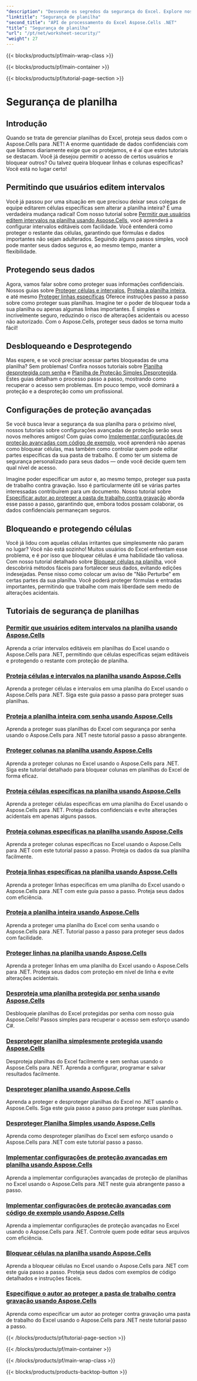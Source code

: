 ```yaml
---
"description": "Desvende os segredos da segurança do Excel. Explore nossos tutoriais abrangentes do Aspose.Cells para .NET para proteger, editar e gerenciar suas planilhas sem esforço."
"linktitle": "Segurança de planilha"
"second_title": "API de processamento do Excel Aspose.Cells .NET"
"title": "Segurança de planilha"
"url": "/pt/net/worksheet-security/"
"weight": 27
---
```


{{< blocks/products/pf/main-wrap-class >}}

{{< blocks/products/pf/main-container >}}

{{< blocks/products/pf/tutorial-page-section >}}

# Segurança de planilha

## Introdução

Quando se trata de gerenciar planilhas do Excel, proteja seus dados com o Aspose.Cells para .NET! A enorme quantidade de dados confidenciais com que lidamos diariamente exige que os protejamos, e é aí que estes tutoriais se destacam. Você já desejou permitir o acesso de certos usuários e bloquear outros? Ou talvez queira bloquear linhas e colunas específicas? Você está no lugar certo!

## Permitindo que usuários editem intervalos
Você já passou por uma situação em que precisou deixar seus colegas de equipe editarem células específicas sem alterar a planilha inteira? É uma verdadeira mudança radical! Com nosso tutorial sobre [Permitir que usuários editem intervalos na planilha usando Aspose.Cells](./allow-edit-ranges/), você aprenderá a configurar intervalos editáveis com facilidade. Você entenderá como proteger o restante das células, garantindo que fórmulas e dados importantes não sejam adulterados. Seguindo alguns passos simples, você pode manter seus dados seguros e, ao mesmo tempo, manter a flexibilidade.

## Protegendo seus dados
Agora, vamos falar sobre como proteger suas informações confidenciais. Nossos guias sobre [Proteger células e intervalos](./protect-cells-and-ranges/), [Proteja a planilha inteira](./protect-worksheet/), e até mesmo [Proteger linhas específicas](./protect-specific-rows/) Oferece instruções passo a passo sobre como proteger suas planilhas. Imagine ter o poder de bloquear toda a sua planilha ou apenas algumas linhas importantes. É simples e incrivelmente seguro, reduzindo o risco de alterações acidentais ou acesso não autorizado. Com o Aspose.Cells, proteger seus dados se torna muito fácil!

## Desbloqueando e Desprotegendo
Mas espere, e se você precisar acessar partes bloqueadas de uma planilha? Sem problemas! Confira nossos tutoriais sobre [Planilha desprotegida com senha](./unprotect-password-worksheet/) e [Planilha de Proteção Simples Desprotegida](./unprotect-simply-protected/). Estes guias detalham o processo passo a passo, mostrando como recuperar o acesso sem problemas. Em pouco tempo, você dominará a proteção e a desproteção como um profissional.

## Configurações de proteção avançadas

Se você busca levar a segurança da sua planilha para o próximo nível, nossos tutoriais sobre configurações avançadas de proteção serão seus novos melhores amigos! Com guias como [Implementar configurações de proteção avançadas com código de exemplo](./advanced-protection-settings-example-code/), você aprenderá não apenas como bloquear células, mas também como controlar quem pode editar partes específicas da sua pasta de trabalho. É como ter um sistema de segurança personalizado para seus dados — onde você decide quem tem qual nível de acesso. 

Imagine poder especificar um autor e, ao mesmo tempo, proteger sua pasta de trabalho contra gravação. Isso é particularmente útil se várias partes interessadas contribuírem para um documento. Nosso tutorial sobre [Especificar autor ao proteger a pasta de trabalho contra gravação](./specify-author-write-protect-workbook/) aborda esse passo a passo, garantindo que, embora todos possam colaborar, os dados confidenciais permaneçam seguros.

## Bloqueando e protegendo células

Você já lidou com aquelas células irritantes que simplesmente não param no lugar? Você não está sozinho! Muitos usuários do Excel enfrentam esse problema, e é por isso que bloquear células é uma habilidade tão valiosa. Com nosso tutorial detalhado sobre [Bloquear células na planilha](./lock-cells/), você descobrirá métodos fáceis para fortalecer seus dados, evitando edições indesejadas. Pense nisso como colocar um aviso de "Não Perturbe" em certas partes da sua planilha. Você poderá proteger fórmulas e entradas importantes, permitindo que trabalhe com mais liberdade sem medo de alterações acidentais. 

## Tutoriais de segurança de planilhas
### [Permitir que usuários editem intervalos na planilha usando Aspose.Cells](./allow-edit-ranges/)
Aprenda a criar intervalos editáveis em planilhas do Excel usando o Aspose.Cells para .NET, permitindo que células específicas sejam editáveis e protegendo o restante com proteção de planilha.
### [Proteja células e intervalos na planilha usando Aspose.Cells](./protect-cells-and-ranges/)
Aprenda a proteger células e intervalos em uma planilha do Excel usando o Aspose.Cells para .NET. Siga este guia passo a passo para proteger suas planilhas.
### [Proteja a planilha inteira com senha usando Aspose.Cells](./protect-worksheet-password/)
Aprenda a proteger suas planilhas do Excel com segurança por senha usando o Aspose.Cells para .NET neste tutorial passo a passo abrangente.
### [Proteger colunas na planilha usando Aspose.Cells](./protect-columns/)
Aprenda a proteger colunas no Excel usando o Aspose.Cells para .NET. Siga este tutorial detalhado para bloquear colunas em planilhas do Excel de forma eficaz.
### [Proteja células específicas na planilha usando Aspose.Cells](./protect-specific-cells/)
Aprenda a proteger células específicas em uma planilha do Excel usando o Aspose.Cells para .NET. Proteja dados confidenciais e evite alterações acidentais em apenas alguns passos.
### [Proteja colunas específicas na planilha usando Aspose.Cells](./protect-specific-columns/)
Aprenda a proteger colunas específicas no Excel usando o Aspose.Cells para .NET com este tutorial passo a passo. Proteja os dados da sua planilha facilmente.
### [Proteja linhas específicas na planilha usando Aspose.Cells](./protect-specific-rows/)
Aprenda a proteger linhas específicas em uma planilha do Excel usando o Aspose.Cells para .NET com este guia passo a passo. Proteja seus dados com eficiência.
### [Proteja a planilha inteira usando Aspose.Cells](./protect-worksheet/)
Aprenda a proteger uma planilha do Excel com senha usando o Aspose.Cells para .NET. Tutorial passo a passo para proteger seus dados com facilidade.
### [Proteger linhas na planilha usando Aspose.Cells](./protect-rows/)
Aprenda a proteger linhas em uma planilha do Excel usando o Aspose.Cells para .NET. Proteja seus dados com proteção em nível de linha e evite alterações acidentais.
### [Desproteja uma planilha protegida por senha usando Aspose.Cells](./unprotect-password-worksheet/)
Desbloqueie planilhas do Excel protegidas por senha com nosso guia Aspose.Cells! Passos simples para recuperar o acesso sem esforço usando C#. 
### [Desproteger planilha simplesmente protegida usando Aspose.Cells](./unprotect-simply-protected/)
Desproteja planilhas do Excel facilmente e sem senhas usando o Aspose.Cells para .NET. Aprenda a configurar, programar e salvar resultados facilmente.
### [Desproteger planilha usando Aspose.Cells](./unprotect-protect-sheet/)
Aprenda a proteger e desproteger planilhas do Excel no .NET usando o Aspose.Cells. Siga este guia passo a passo para proteger suas planilhas.
### [Desproteger Planilha Simples usando Aspose.Cells](./unprotect-simple-sheet/)
Aprenda como desproteger planilhas do Excel sem esforço usando o Aspose.Cells para .NET com este tutorial passo a passo.
### [Implementar configurações de proteção avançadas em planilha usando Aspose.Cells](./implement-advanced-protection-settings/)
Aprenda a implementar configurações avançadas de proteção de planilhas no Excel usando o Aspose.Cells para .NET neste guia abrangente passo a passo.
### [Implementar configurações de proteção avançadas com código de exemplo usando Aspose.Cells](./advanced-protection-settings-example-code/)
Aprenda a implementar configurações de proteção avançadas no Excel usando o Aspose.Cells para .NET. Controle quem pode editar seus arquivos com eficiência.
### [Bloquear células na planilha usando Aspose.Cells](./lock-cells/)
Aprenda a bloquear células no Excel usando o Aspose.Cells para .NET com este guia passo a passo. Proteja seus dados com exemplos de código detalhados e instruções fáceis.
### [Especifique o autor ao proteger a pasta de trabalho contra gravação usando Aspose.Cells](./specify-author-write-protect-workbook/)
Aprenda como especificar um autor ao proteger contra gravação uma pasta de trabalho do Excel usando o Aspose.Cells para .NET neste tutorial passo a passo.

{{< /blocks/products/pf/tutorial-page-section >}}

{{< /blocks/products/pf/main-container >}}

{{< /blocks/products/pf/main-wrap-class >}}

{{< blocks/products/products-backtop-button >}}